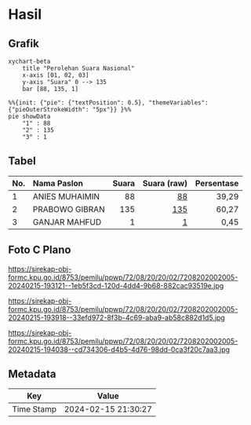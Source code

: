 # Hasil

## Grafik

```mermaid
xychart-beta
    title "Perolehan Suara Nasional"
    x-axis [01, 02, 03]
    y-axis "Suara" 0 --> 135
    bar [88, 135, 1]
```

```mermaid
%%{init: {"pie": {"textPosition": 0.5}, "themeVariables": {"pieOuterStrokeWidth": "5px"}} }%%
pie showData
    "1" : 88
    "2" : 135
    "3" : 1
```

## Tabel

| No. | Nama Paslon    | Suara | Suara (raw) | Persentase |
|:--- |:-------------- | -----:| -----------:| ----------:|
| 1   | ANIES MUHAIMIN | 88    | [88][p-1]   | 39,29      |
| 2   | PRABOWO GIBRAN | 135   | [135][p-2]  | 60,27      |
| 3   | GANJAR MAHFUD  | 1     | [1][p-3]    | 0,45       |


[p-1]: https://github.com/gigit-pemilu/pemilu-2024/blob/main/pilpres/hitung-suara/sub/72-sulawesi-tengah/sub/08-parigi-moutong/sub/20-parigi-tengah/sub/2002-pelawa/sub/005-tps/sub/paslon-1.txt
[p-2]: https://github.com/gigit-pemilu/pemilu-2024/blob/main/pilpres/hitung-suara/sub/72-sulawesi-tengah/sub/08-parigi-moutong/sub/20-parigi-tengah/sub/2002-pelawa/sub/005-tps/sub/paslon-2.txt
[p-3]: https://github.com/gigit-pemilu/pemilu-2024/blob/main/pilpres/hitung-suara/sub/72-sulawesi-tengah/sub/08-parigi-moutong/sub/20-parigi-tengah/sub/2002-pelawa/sub/005-tps/sub/paslon-3.txt

## Foto C Plano

https://sirekap-obj-formc.kpu.go.id/8753/pemilu/ppwp/72/08/20/20/02/7208202002005-20240215-193121--1eb5f3cd-120d-4dd4-9b68-882cac93519e.jpg

https://sirekap-obj-formc.kpu.go.id/8753/pemilu/ppwp/72/08/20/20/02/7208202002005-20240215-193918--33efd972-8f3b-4c69-aba9-ab58c882d1d5.jpg

https://sirekap-obj-formc.kpu.go.id/8753/pemilu/ppwp/72/08/20/20/02/7208202002005-20240215-194038--cd734306-d4b5-4d76-98dd-0ca3f20c7aa3.jpg


## Metadata

| Key        | Value               |
| ---------- | ------------------- |
| Time Stamp | 2024-02-15 21:30:27 |



